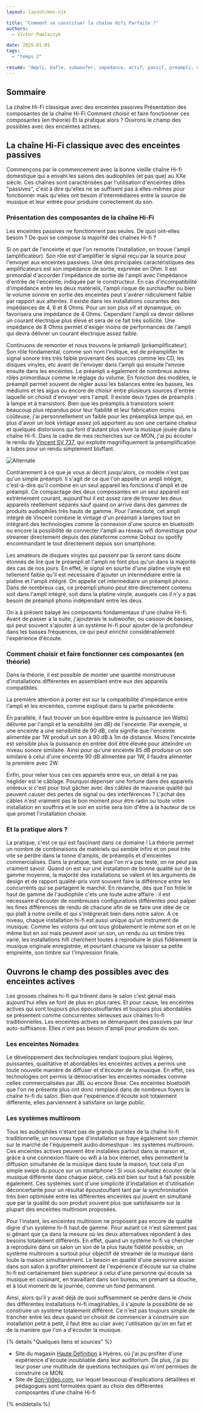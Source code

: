 ```yaml
---
layout: layout/mon.njk

title: "Comment se constituer la chaîne Hifi Parfaite ?"
authors:
  - Victor Pawlaczyk

date: 2025-01-01
tags: 
  - "temps 2"

résumé: "Ampli, bafle, subwoofer, impédance, actif, passif, préampli, etc. Vous êtes perdus ? Moi aussi, mais plus pour longtemps"
---
```


## Sommaire

La chaîne Hi-Fi classique avec des enceintes passives
  Présentation des composantes de la chaîne Hi-Fi
  Comment choisir et faire fonctionner ces composantes (en théorie)
  Et la pratique alors ?
Ouvrons le champ des possibles avec des enceintes actives.

## La chaîne Hi-Fi classique avec des enceintes passives

Commençons par le commencement avec la bonne vieille chaîne Hi-fi domestique qui a envahi les salons des audiophiles (et pas que) au XXe siècle. Ces chaînes sont caractérisées par l'utilisation d'enceintes dites "passives", c'est à dire qu'elles ne se suffisent pas à elles-mêmes pour fonctionner mais qu'elles ont besoin d'intermédiaires entre la source de musique et leur entrée pour produire correctement du son.

### Présentation des composantes de la chaîne Hi-Fi

Les enceintes passives ne fonctionnent pas seules. De quoi ont-elles besoin ? De quoi se compose la majorité des chaînes Hi-fi ?

Si on part de l'enceinte et que l'on remonte l'installation, on trouve l'ampli (amplificateur). Son rôle est d'amplifier le signal reçu par la source pour l'envoyer aux enceintes passives. Une des principales caractéristiques des amplificateurs est son impédance de sortie, exprimée en Ohm. Il est primordial d'accorder l'impédance de sortie de l'ampli avec l'impédance d'entrée de l'enceinte, indiquée par le constructeur. En cas d'incompatibilité d'impédance entre les deux matériels, l'ampli risque de surchauffer ou bien le volume sonore en sortie des enceintes peut s'avérer ridiculement faible par rapport aux attentes. Il existe dans les installations courantes des impédances de 4, 6 et 8 Ohms. Pour un son plus vif et dynamique, on favorisera une impédance de 4 Ohms. Cependant l'ampli va devoir délivrer un courant électrique plus élevé et sera de ce fait très sollicité. Une impédance de 8 Ohms permet d'exiger moins de performances de l'ampli qui devra délivrer un courant électrique assez faible.

Continuons de remonter et nous trouvons le préampli (préamplificateur). Son rôle fondamental, comme son nom l'indique, est de préamplifier le signal sonore très très faible provenant des sources comme les CD, les disques vinyles, etc avant de l'envoyer dans l'ampli qui ensuite l'envoie ensuite dans les enceintes. Le préampli a également de nombreux autres rôles primordiaux comme le réglage du volume. En fonction des modèles, le préampli permet souvent de régler aussi les balances entre les basses, les médiums et les aigus ou encore de choisir entre plusieurs sources d'entrée laquelle on choisit d'envoyer vers l'ampli. Il existe deux types de préamplis : à lampe et à transistors. Bien que les préamplis à transistors soient beaucoup plus répandus pour leur fiabilité et leur fabrication moins coûteuse, j'ai personnellement un faible pour les préamplisà lampe qui, en plus d'avoir un look vintage assez joli apportent au son une certaine chaleur et quelques distorsions qui font d'autant plus vivre la musique jouée dans la chaîne Hi-fi. Dans le cadre de mes recherches sur ce MON, j'ai pu écouter le rendu du [Vincent SV 737](https://hifi-sud.fr/amplificateur-hybride-sv-737/), qui exploite magnifiquement la préamplification à tubes pour un rendu simplement bluffant.

![Alternate](Vincent.jpeg)

Contrairement à ce que je vous ai décrit jusqu'alors, ce modèle n'est pas qu'un simple préampli. Il s'agit de ce que l'on appelle un ampli intégré, c'est-à-dire qu'il combine en un seul appareil les fonctions d'ampli et de préampli. Ce compactage des deux composantes en un seul appareil est extrèmement courant, aujourd'hui il est assez rare de trouver les deux appareils réellement séparés sauf quand on arrive dans des gammes de produits audiophiles très hauts de gamme. Pour l'anecdote, cet ampli intégré de Vincent combine le vintage d'un préampli à lampes tout en intégrant des technologies comme la connexion d'une source en bluetooth ou encore la possibilité de connecter l'ampli au réseau wifi domestique pour streamer directement depuis des plateforme comme Qobuz ou spotify encommandant le tout directement depuis son smartphone.

Les amateurs de disques vinyles qui passent par là seront sans doute étonnés de lire que le préampli et l'ampli ne font plus qu'un dans la majorité des cas de nos jours. En effet, le signal en sourtie d'une platine vinyle est tellement faible qu'il est nécessaire d'ajouter un intermédiaire entre la platine et l'ampli intégré. On appelle cet intermédiaire un préampli phono. Dans de nombreux cas, ce préampli phono peut être directement contenu soit dans l'ampli intégré, soit dans la platine vinyle, auxquels cas il n'y a pas besoin de préampli phono indépendant entre les deux.

On a à présent balayé les composants fondamentaux d'une chaîne Hi-fi. Avant de passer à la suite, j'ajouterais le subwoofer, ou caisson de basses, qui peut souvent s'ajouter à un système hi-fi pour ajouter de la profondeur dans les basses fréquences, ce qui peut enrichir considérablement l'expérience d'écoute.

### Comment choisir et faire fonctionner ces composantes (en théorie)

Dans la théorie, il est possible de monter une quantité monstrueuse d'installations différentes en assemblant entre eux des appareils compatibles.

La première attention à porter est sur la compatibilité d'impédance entre l'ampli et les enceintes, comme expliqué dans la partie précédente.

En parallèle, il faut trouver un bon équilibre entre la puissance (en Watts) délivrée par l'ampli et la sensibilité (en dB) de l'enceinte. Par exemple, si une enceinte a une sensibilité de 90 dB, cela signifie que l'enceinte alimentée par 1W produit un son à 90 dB à 1m de distance. Moins l'enceinte est sensible plus la puissance en entrée doit être élevée pour atteindre un niveau sonore similaire. Ainsi pour qu'une enceinte 85 dB produise un son similaire à celui d'une enceinte 90 dB alimentée par 1W, il faudra alimenter la première avec 2W.

Enfin, pour relier tous ces ces appareils entre eux, un détail à ne pas néglider est le câblage. Pourquoi dépenser une fortune dans des appareils onéreux si c'est pour tout gâcher avec des câbles de mauvaise qualité qui peuvent causer des pertes de signal ou des interférences ? L'achat des câbles n'est vraiment pas le bon moment pour être radin ou toute votre installation en souffrira et le son en sortie sera loin d'être à la hauteur de ce que promet l'installation choisie.

### Et la pratique alors ?

La pratique, c'est ce qui est fascinant dans ce domaine ! La théorie permet un nombre de combinaisons de matériels qui semble infini et on peut très vite se perdre dans la tonne d'amplis, de préamplis et d'enceintes commercialisés. Dans la pratique, tant que l'on n'a pas testé, on ne peut pas vraiment savoir. Quand on est sur une installation de bonne qualité sur de la gamme moyenne, la majorité des installations se valent et les arguments de design et de rapport qualité-prix vont souvent faire la différence entre les concurrents qui se partagent le marché. En revanche, dès que l'on frôle le haut de gamme de l'audiophile c'ets une toute autre affaire : il est nécessaire d'écouter de nombreuses configurations différentes pour palper les fines différences de rendu de chacune afin de se faire une idée de ce qui plaît à notre oreille et qui s'intègrerait bien dans notre salon. A ce niveau, chaque installation hi-fi est aussi unique qu'un instrument de musique. Comme les violons qui ont tous globalement le même son et on le même but en soi mais peuvent avoir un son, un rendu ou un timbre très varié, les installations hifi cherchent toutes à reproduire le plus fidèlement la musique originale enregistrée, et pourtant chacune va laisser sa petite empreinte, son timbre sur l'impression finale.

## Ouvrons le champ des possibles avec des enceintes actives

Les grosses chaînes hi-fi qui trônent dans le salon c'est génial mais aujourd'hui elles se font de plus en plus rares. Et pour cause, les enceintes actives qui sont toujours plus époustouflantes et toujours plus abordables se présentent comme concurrentes sérieuses aux chaînes hi-fi traditionnelles. Les enceintes actives se démarquent des passives par leur auto-suffisance. Elles n'ont pas besoin d'ampli pour produire du son.

### Les enceintes Nomades

Le développement des technologies rendant toujours plus légères, puissantes, qualitative et abordables les enceintes actives a permis une toute nouvelle manière de diffuser et d'écouter de la musique. En effet, ces technologies ont permis la démocratiser les enceintes nomades comme celles commercialisées par JBL ou encore Bose. Ces enceintes bluetooth que l'on ne présente plus ont donc remplacé dans de nombreux foyers la chaîne hi-fi du salon. Bien que l'expérience d'écoute soit totalement différente, elles parviennent à satisfaire un large public.

### Les systèmes multiroom

Tous les audiophiles n'étant pas de grands puristes de la chaîne hi-fi traditionnelle, un nouveau type d'installation se fraye également son chemin sur le marché de l'équipement audio domestique : les systèmes multiroom. Ces enceintes actives peuvent être installées partout dans la maison et, grâce à une connexion filaire ou wifi à la box internet, elles permettent la diffusion simultanée de la musique dans toute la maison, tout cela d'un simple swipe du pouce sur un smartphone ! Si vous souhaitez écouter de la musique différente dans chaque pièce, celà est bien sur tout à fait possible également. Ces systèmes sont d'une simplicité d'installation et d'utilisation déconcertante pour un résultat époustouflant tant par la synchronisation très bien optimisée entre les différentes enceintes qui jouent en simultané que par la qualité du son produit souvent plus que satisfaisante sur la plupart des enceintes multiroom proposées.

Pour l'instant, les enceintes multiroom ne proposent pas encore de qualité digne d'un système hi-fi haut de gamme. Pour autant ce n'est sûrement pas si gênant que ça dans la mesure où les deux alternatives répondent à des besoins totalement différents. En effet, quand un système hi-fi va chercher à reproduire dans un salon un son de la plus haute fidélité possible, un système multiroom a surtout pour objectif de streamer de la musique dans toute la maison simultanément. Le besoin en qualité d'une personne assise dans son salon à profiter pleinement de l'expérience d'écoute sur sa chaîne hi-fi est certainement bien supérieur à celui d'une personne qui écoute sa musique en cuisinant, en travaillant dans son bureau, en prenant sa douche, et à tout moment de la journée, comme un fond permanent.

Ainsi, alors qu'il y avait déjà de quoi suffisamment se perdre dans le choix des différentes installations hi-fi imaginables, il s'ajoute la possibilité de se construire un système totalement différent. Ce n'est pas toujours simple de trancher entre les deux quand on choisit de commencer à construire son installation petit à petit, il faut être au clair avec l'utilisation qu'on en fait et de la manière que l'on a d'écouter la musique.

{% details "Quelques liens et sources" %}

- Site du magasin [Haute Définition](https://hifi-sud.fr/) à Hyères, où j'ai pu profiter d'une expérience d'écoute inoubliable dans leur auditorium. De plus, j'ai pu leur poser une mutlitude de questions techniques qui m'ont permises de construire ce MON.
- Site de [Son-Video.com](https://www.son-video.com/), sur lequel beaucoup d'explications détaillées et pédagogues sont formulées quant au choix des différentes composantes d'une chaîne Hi-fi

{% enddetails %}
